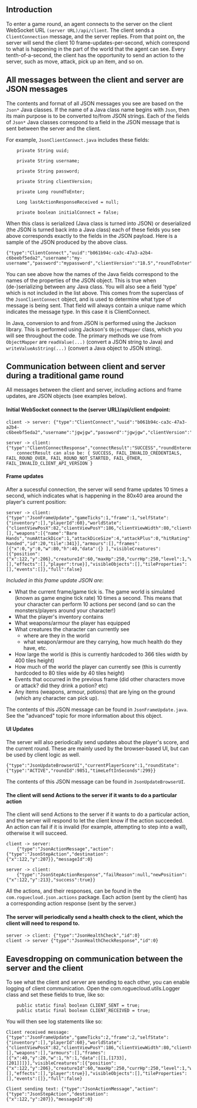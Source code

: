 ## Introduction

To enter a game round, an agent connects to the server on the client WebSocket URL `(server URL)/api/client`. The client sends a `ClientConnection` message, and the server replies. From that point on, the server will send the client 10 frame-updates-per-second, which correspond to what is happening in the part of the world that the agent can see. Every tenth-of-a-second, the client has the opportunity to send an action to the server, such as move, attack, pick up an item, and so on. 

## All messages between the client and server are JSON messages

The contents and format of all JSON messages you see are based on the `Json*` Java classes. If the name of a Java class name begins with `Json`, then its main purpose is to be converted to/from JSON strings. Each of the fields of `Json*` Java classes correspond to a field in the JSON message that is sent between the server and the client.

For example, `JsonClientConnect.java` includes these fields:
```
	private String uuid;
	
	private String username;
	
	private String password;
	
	private String clientVersion;
	
	private Long roundToEnter;

	Long lastActionResponseReceived = null;
	
	private boolean initialConnect = false;
```

When this class is serialized (Java class is turned into JSON) or deserialized (the JSON is turned back into a Java class) each of these fields you see above corresponds exactly to the fields in the JSON payload. Here is a sample of the JSON produced by the above class.
```
{"type":"ClientConnect","uuid":"b061b94c-ca3c-47a3-a2b4-c6beebf5eda2","username":"my-username","password":"mypassword","clientVersion":"18.5","roundToEnter":null,"lastActionResponseReceived":-1,"initialConnect":true}
```
You can see above how the names of the Java fields correspond to the names of the properties of the JSON object. This is true when (de-)serializing between any Java class. You will also see a field 'type' which is not included in the list above. This comes from the superclass of the `JsonClientConnect` object, and is used to determine what type of message is being sent. That field will always contain a unique name which indicates the message type. In this case it is ClientConnect.

In Java, conversion to and from JSON is performed using the Jackson library. This is performed using Jackson's `ObjectMapper` class, which you will see throughout the code. The primary methods we use from `ObjectMapper` are `readValue(...)` (convert a JSON string to Java) and `writeValueAsString(...)` (convert a Java object to JSON string).



## Communication between client and server during a traditional game round

All messages between the client and server, including actions and frame updates, are JSON objects (see examples below).

#### Initial WebSocket connect to the (server URL)/api/client endpoint:
```
client -> server: {"type":"ClientConnect","uuid":"b061b94c-ca3c-47a3-a2b4-c6beebf5eda2","username":"jgwjgw","password":"jgwjgw","clientVersion":"18.5","roundToEnter":null,"lastActionResponseReceived":-1,"initialConnect":true}
```

```
server -> client: {"type":"ClientConnectResponse","connectResult":"SUCCESS","roundEntered":9851}
	connectResult can also be: { SUCCESS, FAIL_INVALID_CREDENTIALS, FAIL_ROUND_OVER, FAIL_ROUND_NOT_STARTED, FAIL_OTHER, FAIL_INVALID_CLIENT_API_VERSION }
```

#### Frame updates

After a sucessful connection, the server will send frame updates 10 times a second, which indicates what is happening in the 80x40 area around the player's current position:
```
server -> client: {"type":"JsonFrameUpdate","gameTicks":1,"frame":1,"selfState":{"inventory":[],"playerId":60},"worldState":{"clientViewPosX":82,"clientViewPosY":186,"clientViewWidth":80,"clientViewHeight":40,"worldWidth":366,"worldHeight":400,"roundSecsLeft":299,"drinkables":[],"weapons":[{"name":"Bare Hands","numAttackDice":1,"attackDiceSize":4,"attackPlus":0,"hitRating":20,"type":"One-handed","id":20,"tile":341}],"armours":[],"frames":[{"x":0,"y":0,"w":80,"h":40,"data":{} ],"visibleCreatures":[{"position":{"x":122,"y":206},"creatureId":60,"maxHp":250,"currHp":250,"level":1,"weaponId":20,"tileTypeNumber":1733,"name":"jgwjgw","armourIds":[],"effects":[],"player":true}],"visibleObjects":[],"tileProperties":[],"events":[]},"full":false}
```

*Included in this frame update JSON are*:
- What the current frame/game tick is. The game world is simulated (known as game engine tick rate) 10 times a second. This means that your character can perform 10 actions per second (and so can the monsters/players around your character!)
- What the player's inventory contains
- What weapons/armour the player has equipped
- What creatures the character can currently see
	- where are they in the world
	- what weapon/armour are they carrying, how much health do they have, etc.
- How large the world is (this is currently hardcoded to 366 tiles width by 400 tiles height)
- How much of the world the player can currently see (this is currently hardcoded to 80 tiles wide by 40 tiles height)
- Events that occurred in the previous frame (did other characters move or attack? did they drink a potion? etc)
- Any items (weapons, armour, potions) that are lying on the ground (which any character can pick up).

The contents of this JSON message can be found in `JsonFrameUpdate.java`. See the "advanced" topic for more information about this object.

#### UI Updates

The server will also periodically send updates about the player's score, and the current round. These are mainly used by the browser-based UI, but can be used by client logic as well.
```
{"type":"JsonUpdateBrowserUI","currentPlayerScore":1,"roundState":{"type":"ACTIVE","roundId":9851,"timeLeftInSeconds":299}}
```
The contents of this JSON message can be found in `JsonUpdateBrowserUI`.


#### The client will send Actions to the server if it wants to do a particular action

The client will send Actions to the server if it wants to do a particular action, and the server will respond to let the client know if the action succeeded. An action can fail if it is invalid (for example, attempting to step into a wall), otherwise it will succeed.

```
client -> server:
	{"type":"JsonActionMessage","action":{"type":"JsonStepAction","destination":{"x":122,"y":207}},"messageId":0}

server -> client:
	{"type":"JsonStepActionResponse","failReason":null,"newPosition":{"x":122,"y":213},"success":true}}	
```

All the actions, and their responses, can be found in the `com.roguecloud.json.actions` package. Each action (sent by the client) has a corresponding action response (sent by the server.) 



#### The server will periodically send a health check to the client, which the client will need to respond to. 
```
server -> client: {"type":"JsonHealthCheck","id":0}
client -> server {"type":"JsonHealthCheckResponse","id":0}
```


## Eavesdropping on communication between the server and the client

To see what the client and server are sending to each other, you can enable logging of client communication. Open the com.roguecloud.utils.Logger class and set these fields to true, like so:
```
	public static final boolean CLIENT_SENT = true;
	public static final boolean CLIENT_RECEIVED = true;
```

You will then see log statements like so:
```
Client received message: {"type":"JsonFrameUpdate","gameTicks":2,"frame":2,"selfState":{"inventory":[],"playerId":60},"worldState":{"clientViewPosX":82,"clientViewPosY":186,"clientViewWidth":80,"clientViewHeight":40,"worldWidth":366,"worldHeight":400,"roundSecsLeft":299,"drinkables":[],"weapons":[],"armours":[],"frames":[{"x":40,"y":20,"w":1,"h":1,"data":[[1,[1733],[201]]]}],"visibleCreatures":[{"position":{"x":122,"y":206},"creatureId":60,"maxHp":250,"currHp":250,"level":1,"weaponId":20,"tileTypeNumber":1733,"name":"jgwjgw","armourIds":[],"effects":[],"player":true}],"visibleObjects":[],"tileProperties":[],"events":[]},"full":false}

Client sending text: {"type":"JsonActionMessage","action":{"type":"JsonStepAction","destination":{"x":122,"y":207}},"messageId":0}
```

